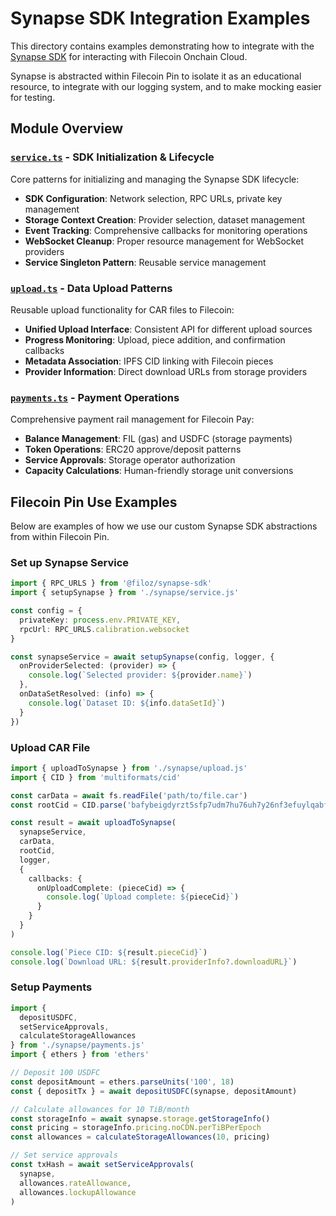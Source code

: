 # Synapse SDK Integration Examples

This directory contains examples demonstrating how to integrate with the [Synapse SDK](https://github.com/FilOzone/synapse-sdk) for interacting with Filecoin Onchain Cloud.

Synapse is abstracted within Filecoin Pin to isolate it as an educational resource, to integrate with our logging system, and to make mocking easier for testing.

## Module Overview

### [`service.ts`](./service.ts) - SDK Initialization & Lifecycle

Core patterns for initializing and managing the Synapse SDK lifecycle:

- **SDK Configuration**: Network selection, RPC URLs, private key management
- **Storage Context Creation**: Provider selection, dataset management
- **Event Tracking**: Comprehensive callbacks for monitoring operations
- **WebSocket Cleanup**: Proper resource management for WebSocket providers
- **Service Singleton Pattern**: Reusable service management

### [`upload.ts`](./upload.ts) - Data Upload Patterns

Reusable upload functionality for CAR files to Filecoin:

- **Unified Upload Interface**: Consistent API for different upload sources
- **Progress Monitoring**: Upload, piece addition, and confirmation callbacks
- **Metadata Association**: IPFS CID linking with Filecoin pieces
- **Provider Information**: Direct download URLs from storage providers

### [`payments.ts`](./payments.ts) - Payment Operations

Comprehensive payment rail management for Filecoin Pay:

- **Balance Management**: FIL (gas) and USDFC (storage payments)
- **Token Operations**: ERC20 approve/deposit patterns
- **Service Approvals**: Storage operator authorization
- **Capacity Calculations**: Human-friendly storage unit conversions

## Filecoin Pin Use Examples

Below are examples of how we use our custom Synapse SDK abstractions from within Filecoin Pin.

### Set up Synapse Service

```typescript
import { RPC_URLS } from '@filoz/synapse-sdk'
import { setupSynapse } from './synapse/service.js'

const config = {
  privateKey: process.env.PRIVATE_KEY,
  rpcUrl: RPC_URLS.calibration.websocket
}

const synapseService = await setupSynapse(config, logger, {
  onProviderSelected: (provider) => {
    console.log(`Selected provider: ${provider.name}`)
  },
  onDataSetResolved: (info) => {
    console.log(`Dataset ID: ${info.dataSetId}`)
  }
})
```

### Upload CAR File

```typescript
import { uploadToSynapse } from './synapse/upload.js'
import { CID } from 'multiformats/cid'

const carData = await fs.readFile('path/to/file.car')
const rootCid = CID.parse('bafybeigdyrzt5sfp7udm7hu76uh7y26nf3efuylqabf3oclgtqy55fbzdi')

const result = await uploadToSynapse(
  synapseService,
  carData,
  rootCid,
  logger,
  {
    callbacks: {
      onUploadComplete: (pieceCid) => {
        console.log(`Upload complete: ${pieceCid}`)
      }
    }
  }
)

console.log(`Piece CID: ${result.pieceCid}`)
console.log(`Download URL: ${result.providerInfo?.downloadURL}`)
```

### Setup Payments

```typescript
import {
  depositUSDFC,
  setServiceApprovals,
  calculateStorageAllowances
} from './synapse/payments.js'
import { ethers } from 'ethers'

// Deposit 100 USDFC
const depositAmount = ethers.parseUnits('100', 18)
const { depositTx } = await depositUSDFC(synapse, depositAmount)

// Calculate allowances for 10 TiB/month
const storageInfo = await synapse.storage.getStorageInfo()
const pricing = storageInfo.pricing.noCDN.perTiBPerEpoch
const allowances = calculateStorageAllowances(10, pricing)

// Set service approvals
const txHash = await setServiceApprovals(
  synapse,
  allowances.rateAllowance,
  allowances.lockupAllowance
)
```
